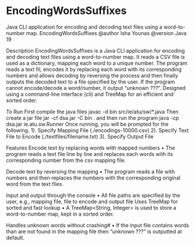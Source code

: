 # EncodingWordsSuffixes
Java CLI application for encoding and decoding text files using a word-to-number map.
EncodingWordsSuffixes
@author Isha Younas
@version Java 19


Description
EncodingWordsSuffixes is a Java CLI application for encoding and decoding text files
using a word-to-number map. It reads a CSV file is used as a dictionary, mapping each
word to a unique number. The program reads a text fil, encodes it by replacing each
word with its corresponding numbers and allows decoding by reversing the process and
then finally outputs the decoded text to a file specified by the user. If the program
cannot encode/decode a word/number, it output “unknown ???”. Designed using a
command-line interface (cli) and TreeMap for an efficient and sorted order.


To Run
First compile the java files
javac -d bin src/ie/atu/sw/*.java
Then create a jar file
jar -cf dsa.jar -C bin .
and then run the program
java -cp dsa.jar ie.atu.sw.Runner
Once running, you will be prompted for the following. 1). Specify Mapping File
(./encodings-10000.csv) 2). Specify Text File to Encode (./textfiles/filename.txt) 3).
Specify Output File


Features
Encode text by replacing words with mapped numbers
• The program reads a text file line by line and replaces each words with its corresponding number from the csv mapping file.

Decode text by reversing the mapping
• The program reads a file with numbers and then replaces the numbers with the corresponding original word from the text files.

Input and output through the console
• All file paths are specified by the user, e.g., mapping file, file to encode and output file Uses TreeMap for sorted and fast lookup
• A TreeMap<String, Integer> is used to store a word-to-number map, kept in a sorted order.

Handles unknown words without crashing#
• If the input file contains words than are not found in the mapping file then “unknown ???” is outputted at default.
